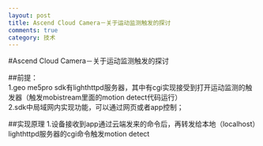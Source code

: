 ```yaml
---
layout: post
title: Ascend Cloud Camera－关于运动监测触发的探讨
comments: true
category: 技术
---
```

#Ascend Cloud Camera－关于运动监测触发的探讨

##前提：  
1.geo me5pro sdk有lighthttpd服务器，其中有cgi实现接受到打开运动监测的触发器（触发mobistream里面的motion detect代码运行）   
2.sdk中局域网内实现功能，可以通过网页或者app控制；
  
  
  
##实现原理
1.设备接收到app通过云端发来的命令后，再转发给本地（localhost）lighthttpd服务器的cgi命令触发motion detect
